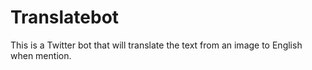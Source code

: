 # Translatebot
This is a Twitter bot that will translate the text from an image to English when mention.
